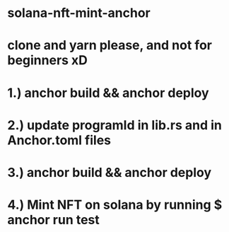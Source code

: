 # solana-nft-mint-anchor

# clone and yarn please, and not for beginners xD

# 1.) anchor build && anchor deploy

# 2.) update programId in lib.rs and in Anchor.toml files

# 3.) anchor build && anchor deploy

# 4.) Mint NFT on solana by running $ anchor run test
